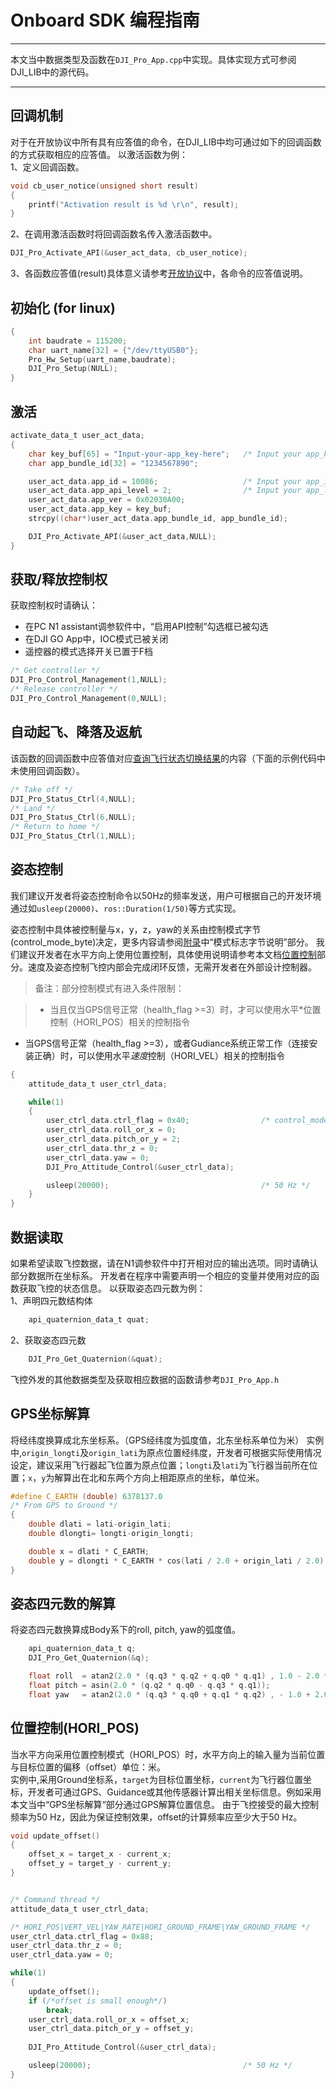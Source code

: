 # Onboard SDK 编程指南
---
本文当中数据类型及函数在`DJI_Pro_App.cpp`中实现。具体实现方式可参阅DJI_LIB中的源代码。  

---
## 回调机制
对于在开放协议中所有具有应答值的命令，在DJI_LIB中均可通过如下的回调函数的方式获取相应的应答值。
以激活函数为例：  
1、定义回调函数。

~~~c
void cb_user_notice(unsigned short result)
{
    printf("Activation result is %d \r\n", result);
}
~~~
2、在调用激活函数时将回调函数名传入激活函数中。

~~~c
DJI_Pro_Activate_API(&user_act_data, cb_user_notice);
~~~
3、各函数应答值(result)具体意义请参考[开放协议](开放协议.md#命令数据说明)中，各命令的应答值说明。

## 初始化  (for linux)
~~~c
{
    int baudrate = 115200;
    char uart_name[32] = {"/dev/ttyUSB0"};
    Pro_Hw_Setup(uart_name,baudrate);
    DJI_Pro_Setup(NULL);
}
~~~

## 激活

~~~c
activate_data_t user_act_data; 
{
    char key_buf[65] = "Input-your-app_key-here";   /* Input your app_key */
    char app_bundle_id[32] = "1234567890";

    user_act_data.app_id = 10086;                   /* Input your app_id */
    user_act_data.app_api_level = 2;                /* Input your app_level */
    user_act_data.app_ver = 0x02030A00; 
    user_act_data.app_key = key_buf;  
    strcpy((char*)user_act_data.app_bundle_id, app_bundle_id);

    DJI_Pro_Activate_API(&user_act_data,NULL);
}
~~~

## 获取/释放控制权

获取控制权时请确认：  

* 在PC N1 assistant调参软件中，“启用API控制”勾选框已被勾选  
* 在DJI GO App中，IOC模式已被关闭  
* 遥控器的模式选择开关已置于F档  

~~~c
/* Get controller */
DJI_Pro_Control_Management(1,NULL);
/* Release controller */
DJI_Pro_Control_Management(0,NULL);
~~~
## 自动起飞、降落及返航
该函数的回调函数中应答值对应[查询飞行状态切换结果](开放协议.md#命令码-0x02-查询飞行状态切换结果)的内容（下面的示例代码中未使用回调函数）。  
~~~c
/* Take off */
DJI_Pro_Status_Ctrl(4,NULL);
/* Land */
DJI_Pro_Status_Ctrl(6,NULL);
/* Return to home */
DJI_Pro_Status_Ctrl(1,NULL);
~~~
## 姿态控制

我们建议开发者将姿态控制命令以50Hz的频率发送，用户可根据自己的开发环境通过如`usleep(20000)`、`ros::Duration(1/50)`等方式实现。  

姿态控制中具体被控制量与x，y，z，yaw的关系由控制模式字节(control_mode_byte)决定，更多内容请参阅[附录](附录.md#模式标志字节说明)中“模式标志字节说明”部分。
我们建议开发者在水平方向上使用位置控制，具体使用说明请参考本文档[位置控制](#位置控制hori_pos)部分。速度及姿态控制飞控内部会完成闭环反馈，无需开发者在外部设计控制器。    
>备注：部分控制模式有进入条件限制：

>- 当且仅当GPS信号正常（health\_flag >=3）时，才可以使用水平*位置控制（HORI_POS）相关的控制指令
- 当GPS信号正常（health\_flag >=3），或者Gudiance系统正常工作（连接安装正确）时，可以使用水平*速度*控制（HORI_VEL）相关的控制指令

~~~c
{
    attitude_data_t user_ctrl_data;

    while(1)
    {
        user_ctrl_data.ctrl_flag = 0x40;                /* control_mode_byte */
        user_ctrl_data.roll_or_x = 0;
        user_ctrl_data.pitch_or_y = 2;
        user_ctrl_data.thr_z = 0;
        user_ctrl_data.yaw = 0;
        DJI_Pro_Attitude_Control(&user_ctrl_data);  

        usleep(20000);                                  /* 50 Hz */ 
    }
}
~~~
## 数据读取
如果希望读取飞控数据，请在N1调参软件中打开相对应的输出选项。同时请确认部分数据所在坐标系。
开发者在程序中需要声明一个相应的变量并使用对应的函数获取飞控的状态信息。
以获取姿态四元数为例：  
1、声明四元数结构体
~~~c
    api_quaternion_data_t quat;
~~~
2、获取姿态四元数
~~~c
    DJI_Pro_Get_Quaternion(&quat);
~~~
飞控外发的其他数据类型及获取相应数据的函数请参考`DJI_Pro_App.h`
## GPS坐标解算
将经纬度换算成北东坐标系。（GPS经纬度为弧度值，北东坐标系单位为米）
实例中,`origin_longti`及`origin_lati`为原点位置经纬度，开发者可根据实际使用情况设定，建议采用飞行器起飞位置为原点位置；`longti`及`lati`为飞行器当前所在位置；`x`，`y`为解算出在北和东两个方向上相距原点的坐标，单位米。

~~~c
#define C_EARTH (double) 6378137.0
/* From GPS to Ground */
{
    double dlati = lati-origin_lati;
    double dlongti= longti-origin_longti;

    double x = dlati * C_EARTH;
    double y = dlongti * C_EARTH * cos(lati / 2.0 + origin_lati / 2.0);
}
~~~

## 姿态四元数的解算
将姿态四元数换算成Body系下的roll, pitch, yaw的弧度值。  
~~~c
    api_quaternion_data_t q;
    DJI_Pro_Get_Quaternion(&q);

    float roll  = atan2(2.0 * (q.q3 * q.q2 + q.q0 * q.q1) , 1.0 - 2.0 * (q.q1 * q.q1 + q.q2 * q.q2));
    float pitch = asin(2.0 * (q.q2 * q.q0 - q.q3 * q.q1));
    float yaw   = atan2(2.0 * (q.q3 * q.q0 + q.q1 * q.q2) , - 1.0 + 2.0 * (q.q0 * q.q0 + q.q1 * q.q1));
~~~

## 位置控制(HORI_POS)
当水平方向采用位置控制模式（HORI_POS）时，水平方向上的输入量为当前位置与目标位置的偏移（offset）单位：米。  
实例中,采用Ground坐标系，`target`为目标位置坐标，`current`为飞行器位置坐标，开发者可通过GPS、Guidance或其他传感器计算出相关坐标信息。例如采用本文当中“GPS坐标解算“部分通过GPS解算位置信息。
由于飞控接受的最大控制频率为50 Hz，因此为保证控制效果，offset的计算频率应至少大于50 Hz。
~~~c
void update_offset()
{
    offset_x = target_x - current_x;
    offset_y = target_y - current_y;
}


/* Command thread */
attitude_data_t user_ctrl_data;

/* HORI_POS|VERT_VEL|YAW_RATE|HORI_GROUND_FRAME|YAW_GROUND_FRAME */
user_ctrl_data.ctrl_flag = 0x88;
user_ctrl_data.thr_z = 0;
user_ctrl_data.yaw = 0;

while(1)                                            
{
    update_offset();
    if (/*offset is small enough*/)
        break;
    user_ctrl_data.roll_or_x = offset_x;
    user_ctrl_data.pitch_or_y = offset_y;
    
    DJI_Pro_Attitude_Control(&user_ctrl_data);

    usleep(20000);                                  /* 50 Hz */
}
~~~

<!-- ## 数据透传
TODO -->


